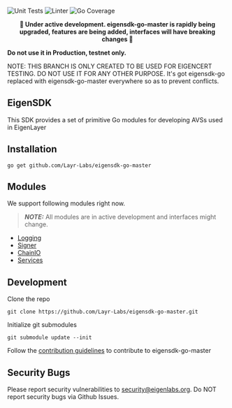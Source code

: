 ![Unit Tests](https://github.com/Layr-Labs/eigensdk-go-master/actions/workflows/unit-tests.yml/badge.svg)
![Linter](https://github.com/Layr-Labs/eigensdk-go-master/actions/workflows/golangci-lint.yml/badge.svg)
![Go Coverage](https://github.com/Layr-Labs/eigensdk-go-master/wiki/coverage.svg)

<p align="center"><b>
🚧 Under active development. eigensdk-go-master is rapidly being upgraded, features are being added, interfaces will have breaking changes 🚧
</b><p>

**Do not use it in Production, testnet only.**

NOTE: THIS BRANCH IS ONLY CREATED TO BE USED FOR EIGENCERT TESTING. DO NOT USE IT FOR ANY OTHER PURPOSE. It's got eigensdk-go replaced with eigensdk-go-master everywhere so as to prevent conflicts.

## EigenSDK
This SDK provides a set of primitive Go modules for developing AVSs used in EigenLayer

## Installation
```
go get github.com/Layr-Labs/eigensdk-go-master
```

## Modules
We support following modules right now. 
> **_NOTE:_** All modules are in active development and interfaces might change. 
* [Logging](./logging/README.md)
* [Signer](./signer/README.md)
* [ChainIO](./chainio/README.md)
* [Services](./services/README.md)

## Development
Clone the repo
```
git clone https://github.com/Layr-Labs/eigensdk-go-master.git
```
Initialize git submodules
```
git submodule update --init
```

Follow the [contribution guidelines](CONTRIBUTING.md) to contribute to eigensdk-go-master

## Security Bugs
Please report security vulnerabilities to security@eigenlabs.org. Do NOT report security bugs via Github Issues.
